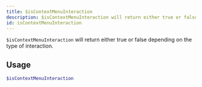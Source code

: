 ```yaml
---
title: $isContextMenuInteraction
description: $isContextMenuInteraction will return either true or false depending on the type of the interaction.
id: isContextMenuInteraction
---
```


`$isContextMenuInteraction` will return either true or false depending on the type of interaction.

## Usage

```php
$isContextMenuInteraction
```
